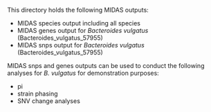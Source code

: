 This directory holds the following MIDAS outputs:
- MIDAS species output including all species
- MIDAS genes output for _Bacteroides vulgatus_ (Bacteroides_vulgatus_57955)
- MIDAS snps output for _Bacteroides vulgatus_ (Bacteroides_vulgatus_57955)

MIDAS snps and genes outputs can be used to conduct the following analyses for _B. vulgatus_ for demonstration purposes:
- pi
- strain phasing
- SNV change analyses
